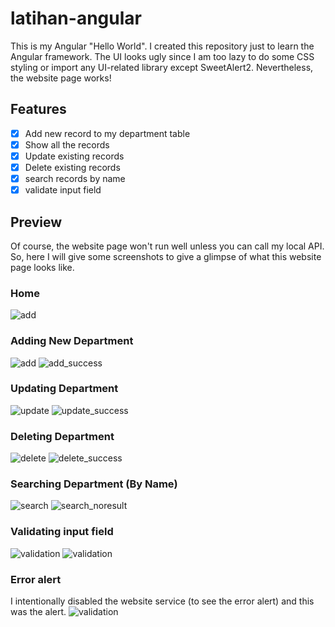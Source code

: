 # latihan-angular
This is my Angular "Hello World". I created this repository just to learn the Angular framework. The UI looks ugly since I am too lazy to do some CSS styling or import any UI-related library except SweetAlert2. Nevertheless, the website page works!

## Features
- [x] Add new record to my department table 
- [x] Show all the records
- [x] Update existing records
- [x] Delete existing records
- [x] search records by name
- [x] validate input field

## Preview
Of course, the website page won't run well unless you can call my local API. So, here I will give some screenshots to give a glimpse of what this website page looks like.
### Home
![add](preview/home.png)

### Adding New Department
![add](preview/add.png)
![add_success](preview/add_success.png)

### Updating Department
![update](preview/update.png)
![update_success](preview/update_success.png)

### Deleting Department
![delete](preview/delete.png)
![delete_success](preview/delete_success.png)

### Searching Department (By Name)
![search](preview/search.png)
![search_noresult](preview/search404.png)

### Validating input field
![validation](preview/validation1.png)
![validation](preview/validation2.png)

### Error alert
I intentionally disabled the website service (to see the error alert) and this was the alert.
![validation](preview/error.png)
